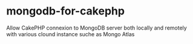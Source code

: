 # mongodb-for-cakephp
Allow CakePHP connexion to MongoDB server both locally and remotely with various clound instance suche as Mongo Atlas
